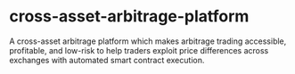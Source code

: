 # cross-asset-arbitrage-platform
A cross-asset arbitrage platform which makes arbitrage trading accessible, profitable, and low-risk to help traders exploit price differences across exchanges with automated smart contract execution.
